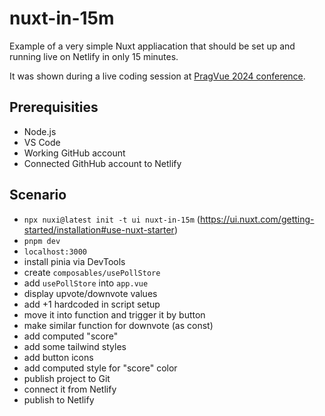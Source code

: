 # nuxt-in-15m

Example of a very simple Nuxt appliacation that should be set up and running live on Netlify in only 15 minutes. 

It was shown during a live coding session at [PragVue 2024 conference](https://pragvue.com/).

## Prerequisities

- Node.js
- VS Code
- Working GitHub account
- Connected GithHub account to Netlify

## Scenario

- `npx nuxi@latest init -t ui nuxt-in-15m` (https://ui.nuxt.com/getting-started/installation#use-nuxt-starter)
- `pnpm dev`
- `localhost:3000`
- install pinia via DevTools
- create `composables/usePollStore`
- add `usePollStore` into `app.vue`
- display upvote/downvote values
- add +1 hardcoded in script setup
- move it into function and trigger it by button
- make similar function for downvote (as const)
- add computed "score"
- add some tailwind styles
- add button icons
- add computed style for "score" color
- publish project to Git
- connect it from Netlify
- publish to Netlify
